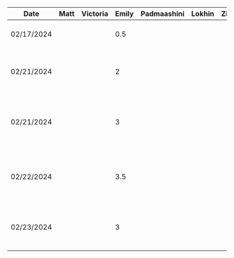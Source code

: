 | Date       | Matt   | Victoria | Emily   | Padmaashini  | Lokhin  | Zihe   | Task                                          |
|------------|--------|----------|---------|--------------|---------|--------|-----------------------------------------------|
|02/17/2024  |        |          |0.5      |              |         |        |Set up initial project                         |
|02/21/2024  |        |          |2        |              |         |        |Added template functions for generator         |
|02/21/2024  |        |          |3        |              |         |        |Get random colour and palette from API         |
|02/22/2024  |        |          |3.5      |              |         |        |Display and generate colour palette on click   |
|02/23/2024  |        |          |3        |              |         |        |Fix generator UI and text contrast             |


